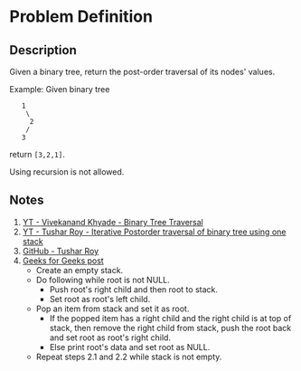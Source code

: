 # Problem Definition

## Description

Given a binary tree, return the post-order traversal of its nodes' values.

Example: Given binary tree

```plaintext
   1
    \
     2
    /
   3
```

return `[3,2,1]`.

Using recursion is not allowed.

## Notes

1. [YT - Vivekanand Khyade - Binary Tree Traversal](https://www.youtube.com/watch?v=98AGQU0z2wg)
1. [YT - Tushar Roy - Iterative Postorder traversal of binary tree using one stack](https://www.youtube.com/watch?v=xLQKdq0Ffjg)
1. [GitHub - Tushar Roy](https://github.com/mission-peace/interview/blob/master/src/com/interview/tree/TreeTraversals.java#L98)
1. [Geeks for Geeks post](https://www.geeksforgeeks.org/iterative-postorder-traversal-using-stack/)
    * Create an empty stack.
    * Do following while root is not NULL.
        * Push root's right child and then root to stack.
        * Set root as root's left child.
    * Pop an item from stack and set it as root.
        * If the popped item has a right child and the right child is at top of stack, then remove the right child from stack, push the root back and set root as root's right child.
        * Else print root's data and set root as NULL.
    * Repeat steps 2.1 and 2.2 while stack is not empty.